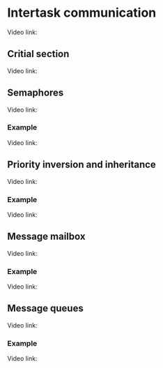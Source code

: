 # Intertask communication

<div class="video-container">
</div>

Video link: []()

## Critial section

<div class="video-container">
</div>

Video link: []()


## Semaphores

<div class="video-container">
</div>

Video link: []()

### Example

<div class="video-container">
</div>

Video link: []()

## Priority inversion and inheritance

<div class="video-container">
</div>

Video link: []()

### Example

<div class="video-container">
</div>

Video link: []()


## Message mailbox

<div class="video-container">
</div>

Video link: []()

### Example

<div class="video-container">
</div>

Video link: []()


## Message queues

<div class="video-container">
</div>

Video link: []()

### Example
<div class="video-container">
</div>

Video link: []()





